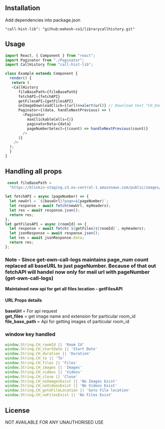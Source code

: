 ## Installation

Add dependencies into package.json

```INSTALLATION
"call-hist-lib": "github:mahesh-co1/librarycallhistory.git"
```


## Usage

```js
import React, { Component } from "react";
import Paginator from "./Paginator";
import CallHistory from "call-hist-lib";

class Example extends Component {
  render() {
   return (
   <CallHistory
      fileBasePath={fileBasePath}
      fetchAPI={fetchAPI}
      getFilesAPI={getFilesAPI}
      onImageDownloadClick={(url)=>alert(url)} // Download text "CH_DownloadText"
      Paginator={(data, handleNextPrevious) => (
        <Paginator
          maxClickableCells={5}
          paginatorData={data}
          pageNumberSelect={(count) => handleNextPrevious(count)}
        />
      )}
    />
  );
  }
}
```
## Handling all props

```js
 const fileBasePath =
  "https://blinkin-staging.s3.eu-central-1.amazonaws.com/public/images/chat_images/";  
  
let fetchAPI = async (pageNumber) => {
  let newUrl = `${baseUrl}?page=${pageNumber}`;
  let response = await fetch(newUrl, myHeaders);
  let res = await response.json();
  return res;
};
let getFilesAPI = async (roomId) => {
  let response = await fetch(`${getFiles}${roomId}`, myHeaders);
  let jsonResponse = await response.json();
  let res = await jsonResponse.data;
  return res;
};

```
### Note - Since get-own-call-logs maintains page_num count replaced all baseURL to just pageNumber. Because of that out fetchAPI will handel now only for mail url with pageNumber (get-own-call-logs)

**Maintained new api for get all files location - getFilesAPI**

#### URL Props details

**baseUrl** = For api request  
**get_files** = get image name and extension for particular room_id  
**file_base_path** = Api for getting images of particular room_id  

### window key handled

```js
window.String.CH_roomId || 'Room Id'
window.String.CH_startDate || 'Start Date'
window.String.CH_duration || 'Duration'
window.String.CH_to || 'To'
window.String.CH_files || 'Files'
window.String.CH_images || 'Images'
window.String.CH_videos || 'Videos'
window.String.CH_close || 'Close'
window.String.CH_noImagesExist || 'No Images Exist'
window.String.CH_noVideosExist || 'No Videos Exist'
window.String.CH_gotoFileLocation || 'Goto File location'
window.String.CH_noFilesExist || 'No Files Exist'
```


## License
NOT AVAILABLE FOR ANY UNAUTHORISED USE
